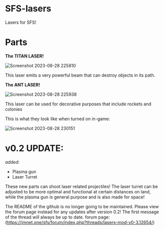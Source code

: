 # SFS-lasers
Lasers for SFS!
# Parts
**The TITAN LASER!**

![Screenshot 2023-08-28 225810](https://github.com/Wurnace/sfs-lasers/assets/122387227/6432e76a-28d9-4149-b783-ab754ad5dcdc)

This laser emits a very powerful beam that can destroy objects in its path.



**The ANT LASER!**

![Screenshot 2023-08-28 225938](https://github.com/Wurnace/sfs-lasers/assets/122387227/02c1ec61-93d2-47a2-a7c3-45dbb16b441c)

This laser can be used for decorative purposes that include rockets and colonies



This is what they look like when turned on in-game:

![Screenshot 2023-08-28 230151](https://github.com/Wurnace/sfs-lasers/assets/122387227/d98ba331-96a6-48cf-8e11-a2bf1395dcd6)

# v0.2 UPDATE:
*added:*
- Plasma gun
- Laser Turret

These new parts can shoot laser related projectiles!
The laser turret can be adjusted to be more optimal and functional at certain distances on land, while the plasma gun is general purpose and is also made for space!

The README of the github is no longer going to be maintained. Please view the forum page instead for any updates after version 0.2! The first message of the thread will always be up to date.
forum page: (https://jmnet.one/sfs/forum/index.php?threads/lasers-mod-v0-3.12654/)
